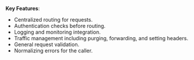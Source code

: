 **Key Features**:
- Centralized routing for requests.
- Authentication checks before routing.
- Logging and monitoring integration.
- Traffic management including purging, forwarding, and setting headers.
- General request validation.
- Normalizing errors for the caller.
